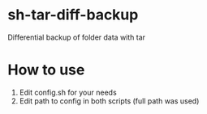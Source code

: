 # sh-tar-diff-backup
Differential backup of folder data with tar
# How to use
1. Edit config.sh for your needs
2. Edit path to config in both scripts (full path was used)
